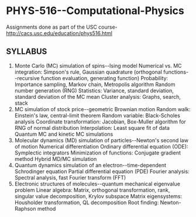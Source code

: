 # PHYS-516--Computational-Physics
Assignments done as part of the USC course- http://cacs.usc.edu/education/phys516.html

SYLLABUS
-----------

1. Monte Carlo (MC) simulation of spins--Ising model
    Numerical vs. MC integration: Simpson's rule, Gaussian quadrature (orthogonal functions--recursive function evaluation, generating function)
    Probability: Importance sampling, Markov chain, Metropolis algorithm
    Random number generation (RNG)
    Statistics: Variance, standard deviation, standard deviation of the MC mean
    Cluster analysis: Graphs, search, stack
2. MC simulation of stock price--geometric Brownian motion
    Random walk: Einstein's law, central-limit theorem
    Random variable: Black-Scholes analysis
    Coordinate transformation: Jacobian, Box-Muller algorithm for RNG of normal distribution
    Interpolation: Least square fit of data
    Quantum MC and kinetic MC simulations
3. Molecular dynamics (MD) simulation of particles--Newton's second law of motion
    Numerical differentiation
    Ordinary differential equation (ODE): Symplectic integrators
    Minimization of functions: Conjugate gradient method
    Hybrid MD/MC simulation
4. Quantum dynamics simulation of an electron--time-dependent Schrodinger equation
    Partial differential equation (PDE)
    Fourier analysis: Spectral analysis, fast Fourier transform (FFT)
5. Electronic structures of molecules--quantum mechanical eigenvalue problem
    Linear algebra: Matrix, orthogonal transformation, rank, singular value decomposition, Krylov subspace
    Matrix eigensystems: Housholder transformation, QL decomposition
    Root finding: Newton-Raphson method
